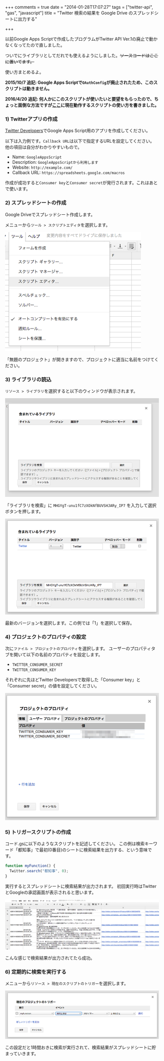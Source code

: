 +++
comments = true
date = "2014-01-28T17:07:27"
tags = ["twitter-api", "gas", "javascript"]
title = "Twitter 検索の結果を Google Drive のスプレッドシートに出力する"

+++

以前Google Apps Scriptで作成したプログラムがTwitter API Ver.1の廃止で動かなくなってたので直しました。

<!--more-->

ついでにライブラリとしてだれでも使えるようにしました。~~ソースコードはここに置いてます。~~

使い方まとめるよ。

**2015/10/7 追記: Google Apps Scriptで`OAuthConfig`が廃止されたため、このスクリプトは動きません。**

**2016/4/20 追記: 何人かにこのスクリプトが使いたいと要望をもらったので、ちょっと面倒な方法ですが[ここ](/blog/2016/04/20/google-apps-script-v2/)に現在動作するスクリプトの使い方を書きました。**

### 1) Twitterアプリの作成

[Twitter Developers](https://dev.twitter.com/)でGoogle Apps Script用のアプリを作成してください。

以下は入力例です。`Callback URL`は以下で指定するURLを設定してください。
他の項目は自分がわかりやすいもので。

- Name: `GoogleAppsScript`
- Description: `GoogleAppsScriptから利用します`
- Website: `http://example.com/`
- Callback URL: `https://spreadsheets.google.com/macros`

作成が成功すると`Consumer key`と`Consumer secret`が発行されます。これはあとで使います。

### 2) スプレッドシートの作成

Google Driveでスプレッドシート作成します。

メニューから`ツール > スクリプトエディタ`を選択します。

![](/images/post/google-apps-script-01.png)

「無題のプロジェクト」が開きますので、プロジェクトに適当に名前をつけてください。

### 3) ライブラリの読込

`リソース > ライブラリ`を選択すると以下のウィンドウが表示されます。

![](/images/post/google-apps-script-02.png)

「ライブラリを検索」に `MHGYgT-unu1fC7zXOkNfBUVSHJARy_IP7` を入力して選択ボタンを押します。

![](/images/post/google-apps-script-03.png)

最新のバージョンを選択します。この例では「1」を選択して保存。

### 4) プロジェクトのプロパティの設定

次に`ファイル > プロジェクトのプロパティ`を選択します。
ユーザーのプロパティタブを開いて以下の名前のプロパティを設定します。

- `TWITTER_CONSUMER_SECRET`
- `TWITTER_CONSUMER_KEY`

それぞれに先ほどTwitter Developersで取得した「Consumer key」と「Consumer secret」の値を設定してください。

![](/images/post/google-apps-script-04.png)

### 5) トリガースクリプトの作成

コード.gsに以下のようなスクリプトを記述してください。
この例は検索キーワード「都知事」で最初(0番目)のシートに検索結果を出力する、という意味です。

```js
function myFunction() {
  Twitter.search("都知事", 0);
}
```

実行するとスプレッドシートに検索結果が出力されます。
初回実行時はTwitterとGoogleの承認画面が表示されると思います。

![](/images/post/google-apps-script-06.png)

こんな感じで検索結果が出力されてたら成功。

### 6) 定期的に検索を実行する

メニューから`リソース > 現在のスクリプトのトリガー`を選択します。

![](/images/post/google-apps-script-05.png)

この設定だと1時間おきに検索が実行されて、検索結果がスプレッドシートに貯まっていきます。

